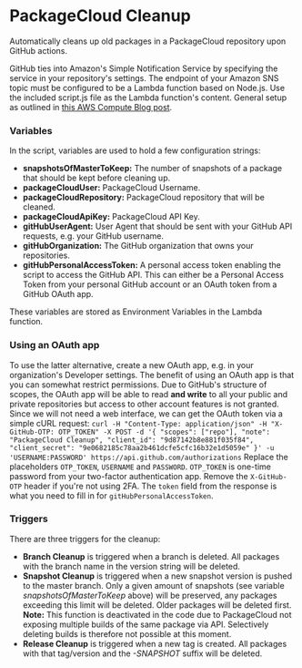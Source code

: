 # PackageCloud Cleanup
Automatically cleans up old packages in a PackageCloud repository upon GitHub actions.

GitHub ties into Amazon's Simple Notification Service by specifying the service in your repository's settings. The endpoint of your Amazon SNS topic must be configured to be a Lambda function based on Node.js. Use the included script.js file as the Lambda function's content.
General setup as outlined in [this AWS Compute Blog post](https://aws.amazon.com/blogs/compute/dynamic-github-actions-with-aws-lambda/).

### Variables
In the script, variables are used to hold a few configuration strings:
* **snapshotsOfMasterToKeep:** The number of snapshots of a package that should be kept before cleaning up.
* **packageCloudUser:** PackageCloud Username.
* **packageCloudRepository:** PackageCloud repository that will be cleaned.
* **packageCloudApiKey:** PackageCloud API Key.
* **gitHubUserAgent:** User Agent that should be sent with your GitHub API requests, e.g. your GitHub username.
* **gitHubOrganization:** The GitHub organization that owns your repositories.
* **gitHubPersonalAccessToken:** A personal access token enabling the script to access the GitHub API. This can either be a Personal Access Token from your personal GitHub account or an OAuth token from a GitHub OAuth app.

These variables are stored as Environment Variables in the Lambda function.

### Using an OAuth app
To use the latter alternative, create a new OAuth app, e.g. in your organization's Developer settings. The benefit of using an OAuth app is that you can somewhat restrict permissions. Due to GitHub's structure of scopes, the OAuth app will be able to read **and write** to all your public and private repositories but access to other account features is not granted.
Since we will not need a web interface, we can get the OAuth token via a simple cURL request:
`curl -H "Content-Type: application/json" -H "X-GitHub-OTP: OTP_TOKEN" -X POST -d '{ "scopes": ["repo"], "note": "PackageCloud Cleanup", "client_id": "9d87142b8e881f035f84", "client_secret": "9e0682185c78aa2b461dcfe5cfc16b32e1d5059e" }' -u 'USERNAME:PASSWORD' https://api.github.com/authorizations`
Replace the placeholders `OTP_TOKEN`, `USERNAME` and `PASSWORD`. `OTP_TOKEN` is one-time password from your two-factor authentication app. Remove the `X-GitHub-OTP` header if you're not using 2FA. The `token` field from the response is what you need to fill in for `gitHubPersonalAccessToken`.

### Triggers
There are three triggers for the cleanup:
* **Branch Cleanup** is triggered when a branch is deleted. All packages with the branch name in the version string will be deleted.
* **Snapshot Cleanup** is triggered when a new snapshot version is pushed to the master branch. Only a given amount of snapshots (see variable *snapshotsOfMasterToKeep* above) will be preserved, any packages exceeding this limit will be deleted. Older packages will be deleted first. **Note:** This function is deactivated in the code due to PackageCloud not exposing multiple builds of the same package via API. Selectively deleting builds is therefore not possible at this moment.
* **Release Cleanup** is triggered when a new tag is created. All packages with that tag/version and the *-SNAPSHOT* suffix will be deleted.
